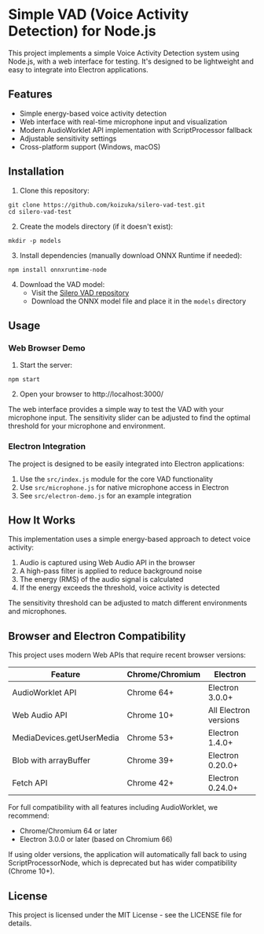 # Simple VAD (Voice Activity Detection) for Node.js

This project implements a simple Voice Activity Detection system using Node.js, with a web interface for testing. It's designed to be lightweight and easy to integrate into Electron applications.

## Features

- Simple energy-based voice activity detection
- Web interface with real-time microphone input and visualization
- Modern AudioWorklet API implementation with ScriptProcessor fallback
- Adjustable sensitivity settings
- Cross-platform support (Windows, macOS)

## Installation

1. Clone this repository:
```
git clone https://github.com/koizuka/silero-vad-test.git
cd silero-vad-test
```

2. Create the models directory (if it doesn't exist):
```
mkdir -p models
```

3. Install dependencies (manually download ONNX Runtime if needed):
```
npm install onnxruntime-node
```

4. Download the VAD model:
   - Visit the [Silero VAD repository](https://github.com/snakers4/silero-vad)
   - Download the ONNX model file and place it in the `models` directory

## Usage

### Web Browser Demo

1. Start the server:
```
npm start
```

2. Open your browser to http://localhost:3000/

The web interface provides a simple way to test the VAD with your microphone input. The sensitivity slider can be adjusted to find the optimal threshold for your microphone and environment.

### Electron Integration

The project is designed to be easily integrated into Electron applications:

1. Use the `src/index.js` module for the core VAD functionality
2. Use `src/microphone.js` for native microphone access in Electron
3. See `src/electron-demo.js` for an example integration

## How It Works

This implementation uses a simple energy-based approach to detect voice activity:

1. Audio is captured using Web Audio API in the browser
2. A high-pass filter is applied to reduce background noise
3. The energy (RMS) of the audio signal is calculated
4. If the energy exceeds the threshold, voice activity is detected

The sensitivity threshold can be adjusted to match different environments and microphones.

## Browser and Electron Compatibility

This project uses modern Web APIs that require recent browser versions:

| Feature | Chrome/Chromium | Electron |
|---------|----------------|----------|
| AudioWorklet API | Chrome 64+ | Electron 3.0.0+ |
| Web Audio API | Chrome 10+ | All Electron versions |
| MediaDevices.getUserMedia | Chrome 53+ | Electron 1.4.0+ |
| Blob with arrayBuffer | Chrome 39+ | Electron 0.20.0+ |
| Fetch API | Chrome 42+ | Electron 0.24.0+ |

For full compatibility with all features including AudioWorklet, we recommend:
- Chrome/Chromium 64 or later
- Electron 3.0.0 or later (based on Chromium 66)

If using older versions, the application will automatically fall back to using ScriptProcessorNode, which is deprecated but has wider compatibility (Chrome 10+).

## License

This project is licensed under the MIT License - see the LICENSE file for details.